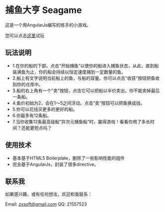 # 捕鱼大亨 Seagame

这是一个用AngularJs编写的练手的小游戏。

您可以点击[这里](http://www.ytbger.org/seagame)试玩

## 玩法说明

* 1.在你的船的下部，点击“开始捕鱼”以使你的船进入捕鱼状态，从此，直到船装满鱼为止，你的船会持续以恒定速度捕到一定数量的鱼。
* 2.船上有文字说明当前船上的鱼，与船的容量。你可以点击”收获“按钮把鱼收到你的仓库中。
* 3.船的右上角有一个"卖"按钮，点击它可以把船以半价卖出。你不能卖掉最后一条船。
* 4.鱼价初始为2，会在1～5之间浮动。点击”卖“按钮可以把鱼换成钱。
* 5.你可以花钱买更多的更好的船。
* 6.你最多有12条船。
* 7.当你收集12条最高级船”异次元捕鱼船“时，赢得游戏！看看你用了多长时间？还能更短点吗？

## 使用技术

* 基本基于HTML5 Boilerplate，删除了一些影响性能的组件
* 完全基于AngularJs，封装了很多directive。

## 联系我

如果感兴趣，或有任何想法，欢迎和我联系：

Email: zxsoft@gmail.com
QQ: 21557523